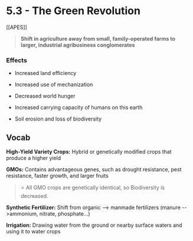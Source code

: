 # 5\.3 - The Green Revolution

[[APES]]

> **Shift in agriculture away from small, family-operated farms to larger, industrial agribusiness conglomerates**

### Effects

- Increased land efficiency

- Increased use of mechanization

- Decreased world hunger

- Increased carrying capacity of humans on this earth

- Soil erosion and loss of biodiversity

## Vocab 

**High-Yield Variety Crops:** Hybrid or genetically modified crops that produce a higher yield

**GMOs:** Contains advantageous genes, such as drought resistance, pest resistance, faster growth, and larger fruits

> :star: All GMO crops are genetically identical, so Biodiversity is decreased.

**Synthetic Fertilizer:** Shift from organic --> manmade fertilizers (manure -->ammonium, nitrate, phosphate...)

**Irrigation:** Drawing water from the ground or nearby surface waters and using it to water crops
